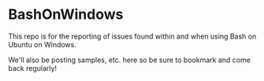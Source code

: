 # BashOnWindows
This repo is for the reporting of issues found within and when using Bash on Ubuntu on Windows.

We'll also be posting samples, etc. here so be sure to bookmark and come back regularly!
